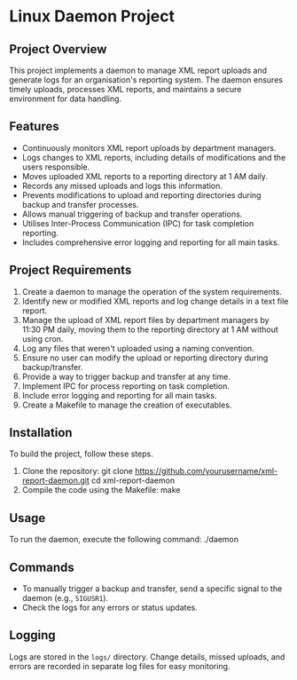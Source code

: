 # Linux Daemon Project
## Project Overview
This project implements a daemon to manage XML report uploads and generate logs for an organisation's reporting system. The daemon ensures timely uploads, processes XML reports, and maintains a secure environment for data handling.

## Features
- Continuously monitors XML report uploads by department managers.
- Logs changes to XML reports, including details of modifications and the users responsible.
- Moves uploaded XML reports to a reporting directory at 1 AM daily.
- Records any missed uploads and logs this information.
- Prevents modifications to upload and reporting directories during backup and transfer processes.
- Allows manual triggering of backup and transfer operations.
- Utilises Inter-Process Communication (IPC) for task completion reporting.
- Includes comprehensive error logging and reporting for all main tasks.

## Project Requirements
1. Create a daemon to manage the operation of the system requirements.
2. Identify new or modified XML reports and log change details in a text file report.
3. Manage the upload of XML report files by department managers by 11:30 PM daily, moving them to the reporting directory at 1 AM without using cron.
4. Log any files that weren't uploaded using a naming convention.
5. Ensure no user can modify the upload or reporting directory during backup/transfer.
6. Provide a way to trigger backup and transfer at any time.
7. Implement IPC for process reporting on task completion.
8. Include error logging and reporting for all main tasks.
9. Create a Makefile to manage the creation of executables.

## Installation
To build the project, follow these steps.
1. Clone the repository:
   git clone https://github.com/yourusername/xml-report-daemon.git
   cd xml-report-daemon
3. Compile the code using the Makefile:
   make

## Usage
To run the daemon, execute the following command:
./daemon

## Commands
- To manually trigger a backup and transfer, send a specific signal to the daemon (e.g., `SIGUSR1`).
- Check the logs for any errors or status updates.

## Logging
Logs are stored in the `logs/` directory. Change details, missed uploads, and errors are recorded in separate log files for easy monitoring.
